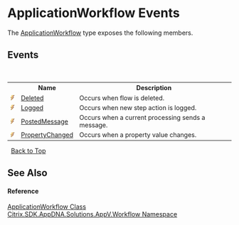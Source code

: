 # ApplicationWorkflow Events
 

The <a href="b078f8cf-ab87-c4b0-9d50-5c33d71c3cfa">ApplicationWorkflow</a> type exposes the following members.


## Events
&nbsp;<table><tr><th></th><th>Name</th><th>Description</th></tr><tr><td>![Public event](media/pubevent.gif "Public event")</td><td><a href="11890b76-cadc-7740-9632-2235d67be535">Deleted</a></td><td>
Occurs when flow is deleted.</td></tr><tr><td>![Public event](media/pubevent.gif "Public event")</td><td><a href="df980655-e14f-7c93-d8c0-9e24b7140389">Logged</a></td><td>
Occurs when new step action is logged.</td></tr><tr><td>![Public event](media/pubevent.gif "Public event")</td><td><a href="69264799-14d5-60a8-c064-5eadd8b7c3dc">PostedMessage</a></td><td>
Occurs when a current processing sends a message.</td></tr><tr><td>![Public event](media/pubevent.gif "Public event")</td><td><a href="e4b1a7a7-c78d-e378-5bff-a247ed426956">PropertyChanged</a></td><td>
Occurs when a property value changes.</td></tr></table>&nbsp;
<a href="#applicationworkflow-events">Back to Top</a>

## See Also


#### Reference
<a href="b078f8cf-ab87-c4b0-9d50-5c33d71c3cfa">ApplicationWorkflow Class</a><br /><a href="1e038e44-3abf-af35-22ef-5107a48f9af4">Citrix.SDK.AppDNA.Solutions.AppV.Workflow Namespace</a><br />
